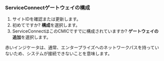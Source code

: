 ### ServiceConnectゲートウェイの構成

1.  サイトIDを確認または更新します。
2.  初めてですか? **構成**を選択します。
3.  ServiceConnectはこのCMICですでに構成されていますか? **ゲートウェイの追加**を選択します。

赤いインジケータは、通常、エンタープライズへのネットワークパスを持っていないため、システムが接続できないことを意味します。

